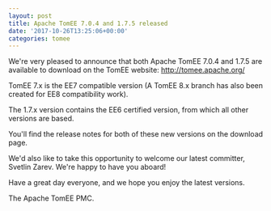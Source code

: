 ```yaml
---
layout: post
title: Apache TomEE 7.0.4 and 1.7.5 released
date: '2017-10-26T13:25:06+00:00'
categories: tomee
---
```

We're very pleased to announce that both Apache TomEE 7.0.4 and 1.7.5 are available to download on the TomEE website: <a href="http://tomee.apache.org/">http://tomee.apache.org/</a>

TomEE 7.x is the EE7 compatible version (A TomEE 8.x branch has also been created for EE8 compatibility work).

The 1.7.x version contains the EE6 certified version, from which all other versions are based.

You'll find the release notes for both of these new versions on the download page.

We'd also like to take this opportunity to welcome our latest committer, Svetlin Zarev. We're happy to have you aboard!

Have a great day everyone, and we hope you enjoy the latest versions.

The Apache TomEE PMC.

 
